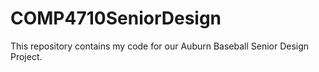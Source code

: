 # COMP4710SeniorDesign
This repository contains my code for our Auburn Baseball Senior Design Project. 
